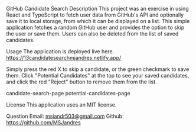 GitHub Candidate Search
Description
This project was an exercise in using React and TypeScript to fetch user data from GitHub's API and optionally save it to local storage, from which it can be displayed on a list. This simple application fetches a random GitHub user and provides the option to skip the user or save them. Users can also be deleted from the list of saved candidates.

Usage
The application is deployed live here. https://13candidatesearchmjandres.netlify.app/

Simply press the red X to skip a candidate, or the green checkmark to save them. Click "Potential Candidates" at the top to see your saved candidates, and click the red "Reject" button to remove them from the list.

candidate-search-page potential-candidates-page

License
This application uses an MIT license.

Question
Email: msjandr503@gmail.com
Github: https://github.com/MSJandres

